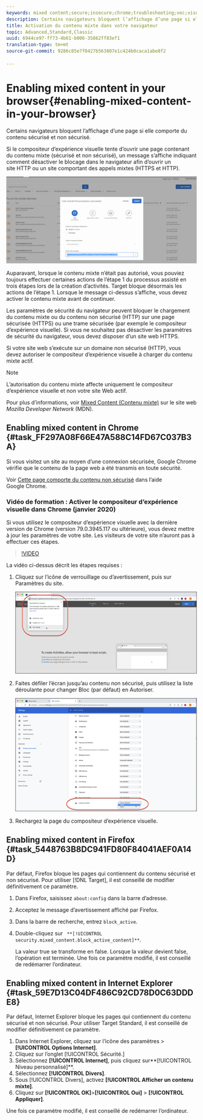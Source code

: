 ```yaml
---
keywords: mixed content;secure;insecure;chrome;troubleshooting;vec;visual experience composer;unsecure
description: Certains navigateurs bloquent l’affichage d’une page si elle comporte du contenu sécurisé et non sécurisé.
title: Activation du contenu mixte dans votre navigateur
topic: Advanced,Standard,Classic
uuid: 6944ce97-ff73-4b61-b006-35862ff83ef1
translation-type: tm+mt
source-git-commit: 9286c85e7f0427b563807e1c424b0caca1abe8f2

---
```



# Enabling mixed content in your browser{#enabling-mixed-content-in-your-browser}

Certains navigateurs bloquent l’affichage d’une page si elle comporte du contenu sécurisé et non sécurisé.

Si le compositeur d’expérience visuelle tente d’ouvrir une page contenant du contenu mixte (sécurisé et non sécurisé), un message s’affiche indiquant comment désactiver le blocage dans le navigateur afin d’ouvrir un site HTTP ou un site comportant des appels mixtes (HTTPS et HTTP).

![](assets/mixed_content_warning.gif)

Auparavant, lorsque le contenu mixte n’était pas autorisé, vous pouviez toujours effectuer certaines actions de l’étape 1 du processus assisté en trois étapes lors de la création d’activités. Target bloque désormais les actions de l’étape 1. Lorsque le message ci-dessus s’affiche, vous devez activer le contenu mixte avant de continuer.

Les paramètres de sécurité du navigateur peuvent bloquer le chargement du contenu mixte ou du contenu non sécurisé (HTTP) sur une page sécurisée (HTTPS) ou une trame sécurisée (par exemple le compositeur d’expérience visuelle). Si vous ne souhaitez pas désactiver les paramètres de sécurité du navigateur, vous devez disposer d’un site web HTTPS.

Si votre site web s’exécute sur un domaine non sécurisé (HTTP), vous devez autoriser le compositeur d’expérience visuelle à charger du contenu mixte actif.

>[!NOTE]
>
>L’autorisation du contenu mixte affecte uniquement le compositeur d’expérience visuelle et non votre site Web actif.

Pour plus d’informations, voir [Mixed Content (Contenu mixte)](https://developer.mozilla.org/en-US/docs/Web/Security/Mixed_content) sur le site web *Mozilla Developer Network* (MDN).

## Enabling mixed content in Chrome {#task_FF297A08F66E47A588C14FD67C037B3A}

Si vous visitez un site au moyen d’une connexion sécurisée, Google Chrome vérifie que le contenu de la page web a été transmis en toute sécurité.

<!-- 

target/t_mixed_content_chrome.xml

 -->

Voir [Cette page comporte du contenu non sécurisé](https://support.google.com/chrome/answer/1342714?hl=en) dans l’aide Google Chrome.

### Vidéo de formation : Activer le compositeur d’expérience visuelle dans Chrome (janvier 2020)

Si vous utilisez le compositeur d’expérience visuelle avec la dernière version de Chrome (version 79.0.3945.117 ou ultérieure), vous devez mettre à jour les paramètres de votre site. Les visiteurs de votre site n’auront pas à effectuer ces étapes.

>[!VIDEO](https://www.youtube.com/watch?v=6zGCi5Y8eVo)

La vidéo ci-dessus décrit les étapes requises :

1. Cliquez sur l’icône de verrouillage ou d’avertissement, puis sur Paramètres du site.

   ![Paramètres du site](/help/c-experiences/c-visual-experience-composer/r-troubleshoot-composer/assets/site-settings.png)

1. Faites défiler l’écran jusqu’au contenu non sécurisé, puis utilisez la liste déroulante pour changer Bloc (par défaut) en Autoriser.

   ![Contenu non sécurisé](/help/c-experiences/c-visual-experience-composer/r-troubleshoot-composer/assets/insecure-content.png)

1. Rechargez la page du compositeur d’expérience visuelle.

## Enabling mixed content in Firefox {#task_5448763B8DC941FD80F84041AEF0A14D}

Par défaut, Firefox bloque les pages qui contiennent du contenu sécurisé et non sécurisé. Pour utiliser [!DNL Target], il est conseillé de modifier définitivement ce paramètre.

<!-- 

target/t_mixed_content_firefox.xml

 -->

1. Dans Firefox, saisissez `about:config` dans la barre d’adresse.
1. Acceptez le message d’avertissement affiché par Firefox.
1. Dans la barre de recherche, entrez `block_active`.
1. Double-cliquez sur ` **[!UICONTROL security.mixed_content.block_active_content]**`.

   La valeur true se transforme en false. Lorsque la valeur devient false, l’opération est terminée. Une fois ce paramètre modifié, il est conseillé de redémarrer l’ordinateur.

## Enabling mixed content in Internet Explorer {#task_59E7D13C04DF486C92CD78D0C63DDDE8}

Par défaut, Internet Explorer bloque les pages qui contiennent du contenu sécurisé et non sécurisé. Pour utiliser Target Standard, il est conseillé de modifier définitivement ce paramètre.

<!-- 

target/t_mixed_content_ie.xml

 -->

1. Dans Internet Explorer, cliquez sur l’icône des paramètres > **[!UICONTROL Options Internet]**.
1. Cliquez sur l’onglet [!UICONTROL Sécurité.]
1. Sélectionnez **[!UICONTROL Internet]**, puis cliquez sur**[!UICONTROL  Niveau personnalisé]**.
1. Sélectionnez **[!UICONTROL Divers]**.
1. Sous [!UICONTROL Divers], activez **[!UICONTROL Afficher un contenu mixte]**.
1. Cliquez sur **[!UICONTROL OK]**>**[!UICONTROL  Oui]** > **[!UICONTROL Appliquer]**.

Une fois ce paramètre modifié, il est conseillé de redémarrer l’ordinateur.

